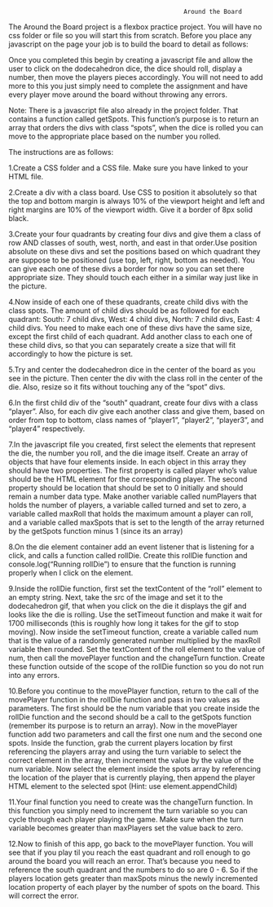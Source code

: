                                                     Around the Board

The Around the Board project is a flexbox practice project. You will have no css folder or file so you will start this from scratch. Before you place any javascript on the page your job is to build the board to detail as follows:



Once you completed this begin by creating a javascript file and allow the user to click on the dodecahedron dice, the dice should roll, display a number, then move the players pieces accordingly. You will not need to add more to this you just simply need to complete the assignment and have every player move around the board without throwing any errors. 

Note: There is a javascript file also already in the project folder. That contains a function called getSpots. This function’s purpose is to return an array that orders the divs with class “spots”, when the dice is rolled you can move to the appropriate place based on the number you rolled.

The instructions are as follows:

1.Create a CSS folder and a CSS file. Make sure you have linked to your HTML file.

2.Create a div with a class board. Use CSS to position it absolutely so that the top and bottom margin is always 10%        of the viewport height and left and right margins are 10% of the viewport width. Give it a border of 8px solid black.

3.Create your four quadrants by creating four divs and give them a class of row AND classes of south, west, north, and      east in that order.Use position absolute on these divs and set the positions based on which quadrant they are suppose     to be positioned (use top, left, right, bottom as needed). You can give each one of these divs a border for now so you    can set there appropriate size. They should touch each either in a similar way just like in the picture. 

4.Now inside of each one of these quadrants, create child divs with the class spots. The amount of child divs should be     as followed for each quadrant: South: 7 child divs, West: 4 child divs, North: 7 child divs, East: 4 child divs. You      need to make each one of these divs have the same size, except the first child of each quadrant. Add another class to     each one of these child divs, so that you can separately create a size that will fit accordingly to how the picture is    set. 

5.Try and center the dodecahedron dice in the center of the board as you see in the picture. Then center the div with the   class roll in the center of the die. Also, resize so it fits without touching any of the “spot” divs. 

6.In the first child div of the “south” quadrant, create four divs with a class “player”. Also, for each div give each      another class and give them, based on order from top to bottom, class names of “player1”, “player2”, “player3”, and       “player4” respectively.

7.In the javascript file you created, first select the elements that represent the die, the number you roll, and the die    image itself. Create an array of objects that have four elements inside. In each object in this array they should have    two properties. The first property is called player who’s value should be the HTML element for the corresponding          player. The second property should be location that should be set to 0 initially and should remain a number data type.    Make another variable called numPlayers that holds the number of players, a variable called turned and set to zero, a     variable called maxRoll that holds the maximum amount a player can roll, and a variable called maxSpots that is set to    the length of the array returned by the getSpots function minus 1 (since its an array)

8.On the die element container add an event listener that is listening for a click, and calls a function called rollDie.    Create this rollDie function and console.log(“Running rollDie”) to ensure that the function is running properly when I    click on the element. 

9.Inside the rollDie function, first set the textContent of the “roll” element to an empty string. Next, take the src of    the image and set it to the dodecahedron gif, that when you click on the die it displays the gif and looks like the die   is rolling. Use the setTimeout function and make it wait for 1700 milliseconds (this is roughly how long it takes for     the gif to stop moving). Now inside the setTimeout function, create a variable called num that is the value of a          randomly generated number multiplied by the maxRoll variable then rounded. Set the textContent of the roll element to     the value of num, then call the movePlayer function and the changeTurn function. Create these function outside of the     scope of the rollDie function so you do not run into any errors.

10.Before you continue to the movePlayer function, return to the call of the movePlayer function in the rollDie function    and pass in two values as parameters. The first should be the num variable that you create inside the rollDie function    and the second should be a call to the getSpots function (remember its purpose is to return an array). Now in the         movePlayer function add two parameters and call the first one num and the second one spots. Inside the function, grab     the current players location by first referencing the players array and using the turn variable to select the correct     element in the array, then increment the value by the value of the num variable. Now select the element inside the        spots array by referencing the location of the player that is currently playing, then append the player HTML element to   the selected spot (Hint: use element.appendChild)

11.Your final function you need to create was the changeTurn function. In this function you simply need to increment the    turn variable so you can cycle through each player playing the game. Make sure when the turn variable becomes greater     than maxPlayers set the value back to zero.

12.Now to finish of this app, go back to the movePlayer function. You will see that if you play til you reach the east      quadrant and roll enough to go around the board you will reach an error. That’s because you need to reference the south   quadrant and the numbers to do so are 0 - 6. So if the players location gets greater than maxSpots minus the newly        incremented location property of each player by the number of spots on the board. This will correct the error. 
